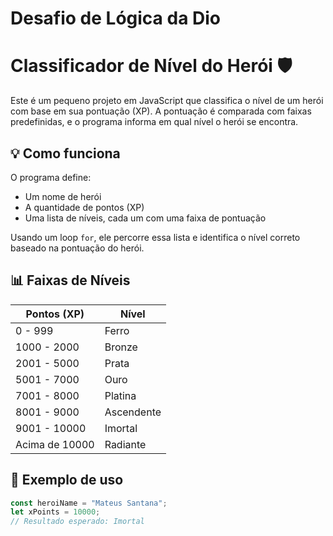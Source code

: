 # Desafio de Lógica da Dio

# Classificador de Nível do Herói 🛡️

Este é um pequeno projeto em JavaScript que classifica o nível de um herói com base em sua pontuação (XP). A pontuação é comparada com faixas predefinidas, e o programa informa em qual nível o herói se encontra.

## 💡 Como funciona

O programa define:
- Um nome de herói
- A quantidade de pontos (XP)
- Uma lista de níveis, cada um com uma faixa de pontuação

Usando um loop `for`, ele percorre essa lista e identifica o nível correto baseado na pontuação do herói.

## 📊 Faixas de Níveis

| Pontos (XP)         | Nível        |
|---------------------|--------------|
| 0 - 999             | Ferro        |
| 1000 - 2000         | Bronze       |
| 2001 - 5000         | Prata        |
| 5001 - 7000         | Ouro         |
| 7001 - 8000         | Platina      |
| 8001 - 9000         | Ascendente   |
| 9001 - 10000        | Imortal      |
| Acima de 10000      | Radiante     |

## 🧪 Exemplo de uso

```javascript
const heroiName = "Mateus Santana";
let xPoints = 10000;
// Resultado esperado: Imortal